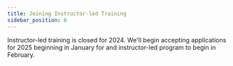 ```yaml
---
title: Joining Instructor-led Training
sidebar_position: 6
---
```


Instructor-led training is closed for 2024. We'll begin accepting applications for 2025 beginning in January for 
and instructor-led program to begin in February.
